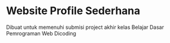 # Website Profile Sederhana

Dibuat untuk memenuhi submisi project akhir kelas Belajar Dasar Pemrograman Web Dicoding
